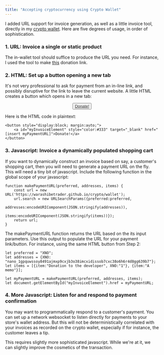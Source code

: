 ```yaml
---
title: "Accepting cryptocurrency using Crypto Wallet"
---
```


I added URL support for invoice generation, as well as a little invoice tool, directly in my [crypto wallet](https://warashibetrader.github.io/crypto/wallet). Here are five degrees of usage, in order of sophistication.

### 1. URL: Invoice a single or static product

The in-wallet tool should suffice to produce the URL you need. For instance, I used the tool to make [this](https://warashibetrader.github.io/crypto/wallet?preferred=XNO&addresses=%257B%2522XNO%2522%253A%2522nano_1gpquwssoy8491ajmxp9cxjb3o38imcxidissob7cxc38o6h6r4d8gg639b7%2522%257D&items=%255B%257B%2522item%2522%253A%2522Donation%2520to%2520the%2520developer%2522%252C%2522XNO%2522%253A%25221%2522%257D%252C%257B%2522item%2522%253A%2522A%2520memo%2522%252C%2522XNO%2522%253A%2522%2522%257D%255D) donation link.




### 2. HTML: Set up a button opening a new tab

It's not very professional to ask for payment from an in-line link, and possibly disruptive for the link to leave the current website. A little HTML creates a button which opens in a new tab:

<button id="myInvoiceElement" style="display:block; margin:auto;"><a style="color:#333" target="_blank" href="https://warashibetrader.github.io/crypto/wallet?preferred=XNO&addresses=%257B%2522XNO%2522%253A%2522nano_1gpquwssoy8491ajmxp9cxjb3o38imcxidissob7cxc38o6h6r4d8gg639b7%2522%257D&items=%255B%257B%2522item%2522%253A%2522Donation%2520to%2520the%2520developer%2522%252C%2522XNO%2522%253A%25221%2522%257D%252C%257B%2522item%2522%253A%2522A%2520memo%2522%252C%2522XNO%2522%253A%2522%2522%257D%255D">Donate!</a></button>

Here is the HTML code in plaintext:

    <button style="display:block; margin:auto;">
        <a id="myInvoiceElement" style="color:#333" target="_blank" href="[insert myPaymentURL]">Donate!</a>
    </button>


### 3. Javascript: Invoice a dynamically populated shopping cart

If you want to dynamically construct an invoice based on say, a customer's shopping cart, then you will need to generate a payment URL on the fly. This will need a tiny bit of javascript. Include the following function in the global scope of your javascript:

    function makePaymentURL(preferred, addresses, items) {
        const url = new URL('https://warashibetrader.github.io/crypto/wallet');
        url.search = new URLSearchParams({preferred:preferred, 
                                          addresses:encodeURIComponent(JSON.stringify(addresses)), 
                                          items:encodeURIComponent(JSON.stringify(items))});
        return url;
    }

The makePaymentURL function returns the URL based on the its input parameters. Use this output to populate the URL for your payment link/button. For instance, using the same HTML button from Step 2:

	let preferred = "XNO";
	let addresses = {XNO: "nano_1gpquwssoy8491ajmxp9cxjb3o38imcxidissob7cxc38o6h6r4d8gg639b7"};
	let items = [{item:"Donation to the developer", XNO:"1"}, {item:"A memo"}];  
	
	let myPaymentURL = makePaymentURL(preferred, addresses, items);
	let document.getElementById("myInvoiceElement").href = myPaymentURL;
    
    
### 4. More Javascript: Listen for and respond to payment confirmation

You may want to programmatically respond to a customer's payment. You can set up a network websocket to listen directly for payments to your store's wallet address. But this will not be deterministically correlated with your invoices as recorded on the crypto wallet, especially if for instance, the customer leaves a tip.

This requires slightly more sophisticated javascript. While we're at it, we can slightly improve the cosmetics of the transaction.

